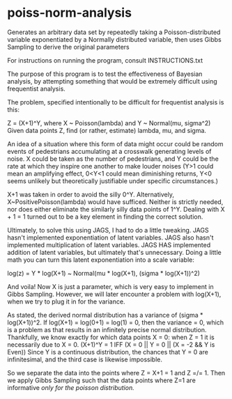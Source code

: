 # poiss-norm-analysis
Generates an arbitrary data set by repeatedly taking a Poisson-distributed variable exponentiated by a Normally distributed variable, then uses Gibbs Sampling to derive the original parameters

For instructions on running the program, consult INSTRUCTIONS.txt

The purpose of this program is to test the effectiveness of Bayesian analysis, by attempting something that would be extremely difficult using frequentist analysis.

The problem, specified intentionally to be difficult for frequentist analysis is this:

Z = (X+1)^Y, where X ~ Poisson(lambda) and Y ~ Normal(mu, sigma^2)
Given data points Z, find (or rather, estimate) lambda, mu, and sigma.

An idea of a situation where this form of data might occur could be random events of pedestrians accumulating at a crosswalk generating levels of noise. X could be taken as the number of pedestrians, and Y could be the rate at which they inspire one another to make louder noises (Y>1 could mean an amplifying effect, 0<Y<1 could mean diminishing returns, Y<0 seems unlikely but theoretically justifiable under specific circumstances.)

X+1 was taken in order to avoid the silly 0^Y. Alternatively, X~PositivePoisson(lambda) would have sufficed. Neither is strictly needed, nor does either eliminate the similarly silly data points of 1^Y. Dealing with X + 1 = 1 turned out to be a key element in finding the correct solution.

Ultimately, to solve this using JAGS, I had to do a little tweaking. JAGS hasn't implemented exponentiation of latent variables. JAGS also hasn't implemented multiplication of latent variables. JAGS HAS implemented addition of latent variables, but ultimately that's unnecessary. Doing a little math you can turn this latent exponentiation into a scale variable:

log(z) = Y * log(X+1) ~ Normal(mu * log(X+1), (sigma * log(X+1))^2)

And voila! Now X is just a parameter, which is very easy to implement in Gibbs Sampling. However, we will later encounter a problem with log(X+1), when we try to plug it in for the variance.

As stated, the derived normal distribution has a variance of (sigma * log(X+1))^2. If log(X+1) = log(0+1) = log(1) = 0, then the variance = 0, which is a problem as that results in an infinitely precise normal distribution. Thankfully, we know exactly for which data points X = 0: when Z = 1 it is necessarily due to X = 0. (X+1)^Y = 1 IFF (X = 0 || Y = 0 || (X = -2 && Y is Even)) Since Y is a continuous distribution, the chances that Y = 0 are infinitesimal, and the third case is likewise impossible.

So we separate the data into the points where Z = X+1 = 1 and Z =/= 1. Then we apply Gibbs Sampling such that the data points where Z=1 are informative *only for the poisson distribution.*
